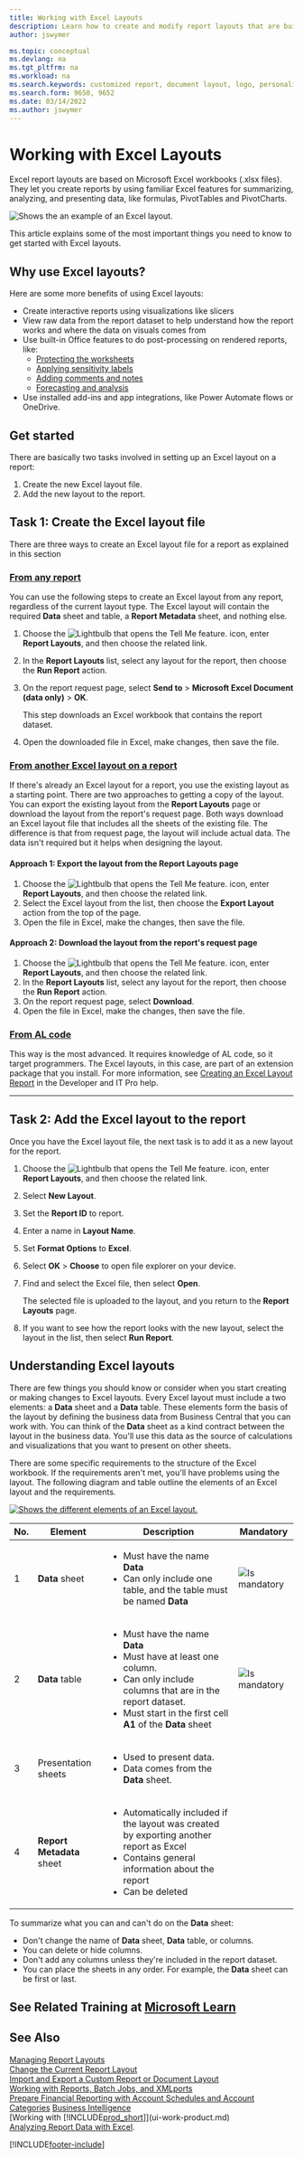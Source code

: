 ```yaml
---
title: Working with Excel Layouts
description: Learn how to create and modify report layouts that are built using Excel.
author: jswymer

ms.topic: conceptual
ms.devlang: na
ms.tgt_pltfrm: na
ms.workload: na
ms.search.keywords: customized report, document layout, logo, personalize
ms.search.form: 9650, 9652
ms.date: 03/14/2022
ms.author: jswymer
---
```

# Working with Excel Layouts

Excel report layouts are based on Microsoft Excel workbooks (.xlsx files). They let you create reports by using familiar Excel features for summarizing, analyzing, and presenting data, like formulas, PivotTables and PivotCharts.

![Shows the an example of an Excel layout.](media/excel-layout-2.png)

This article explains some of the most important things you need to know to get started with Excel layouts.

## Why use Excel layouts?

Here are some more benefits of using Excel layouts:

- Create interactive reports using visualizations like slicers
- View raw data from the report dataset to help understand how the report works and where the data on visuals comes from
- Use built-in Office features to do post-processing on rendered reports, like:
  - [Protecting the worksheets](https://support.microsoft.com/en-us/office/protect-a-worksheet-3179efdb-1285-4d49-a9c3-f4ca36276de6)
  - [Applying sensitivity labels](https://support.microsoft.com/en-us/office/apply-sensitivity-labels-to-your-files-and-email-in-office-2f96e7cd-d5a4-403b-8bd7-4cc636bae0f9)
  - [Adding comments and notes](https://support.microsoft.com/en-us/office/insert-comments-and-notes-in-excel-65f504d8-160b-4a05-ac30-46fbd5227a52)
  - [Forecasting and analysis](https://support.microsoft.com/en-us/office/introduction-to-what-if-analysis-22bffa5f-e891-4acc-bf7a-e4645c446fb4) 
- Use installed add-ins and app integrations, like Power Automate flows or OneDrive.

## Get started

There are basically two tasks involved in setting up an Excel layout on a report:

1. Create the new Excel layout file.
2. Add the new layout to the report.

## Task 1: Create the Excel layout file

There are three ways to create an Excel layout file for a report as explained in this section

### [From any report](#tab/any-report)

You can use the following steps to create an Excel layout from any report, regardless of the current layout type. The Excel layout will contain the required **Data** sheet and table, a **Report Metadata** sheet, and nothing else.

1. Choose the ![Lightbulb that opens the Tell Me feature.](media/ui-search/search_small.png "Tell me what you want to do") icon, enter **Report Layouts**, and then choose the related link.
2. In the **Report Layouts** list, select any layout for the report, then choose the **Run Report** action.
3. On the report request page, select **Send to** > **Microsoft Excel Document (data only)** > **OK**.

   This step downloads an Excel workbook that contains the report dataset.
4. Open the downloaded file in Excel, make changes, then save the file.

### [From another Excel layout on a report](#tab/other-layout)

If there's already an Excel layout for a report, you use the existing layout as a starting point. There are two approaches to getting a copy of the layout. You can export the existing layout from the **Report Layouts** page or download the layout from the report's request page. Both ways download an Excel layout file that includes all the sheets of the existing file. The difference is that from request page, the layout will include actual data. The data isn't required but it helps when designing the layout.

#### Approach 1: Export the layout from the **Report Layouts** page

1. Choose the ![Lightbulb that opens the Tell Me feature.](media/ui-search/search_small.png "Tell me what you want to do") icon, enter **Report Layouts**, and then choose the related link.
2. Select the Excel layout from the list, then choose the **Export Layout** action from the top of the page.
3. Open the file in Excel, make the changes, then save the file.

#### Approach 2: Download the layout from the report's request page

1. Choose the ![Lightbulb that opens the Tell Me feature.](media/ui-search/search_small.png "Tell me what you want to do") icon, enter **Report Layouts**, and then choose the related link.
2. In the **Report Layouts** list, select any layout for the report, then choose the **Run Report** action.
3. On the report request page, select **Download**.
4. Open the file in Excel, make the changes, then save the file.

### [From AL code](#tab/from-code)

This way is the most advanced. It requires knowledge of AL code, so it target programmers. The Excel layouts, in this case, are part of an extension package that you install. For more information, see [Creating an Excel Layout Report](/dynamics365/business-central/dev-itpro/developer/devenv-howto-excel-report-layout) in the Developer and IT Pro help.

---

## Task 2: Add the Excel layout to the report

Once you have the Excel layout file, the next task is to add it as a new layout for the report.

1. Choose the ![Lightbulb that opens the Tell Me feature.](media/ui-search/search_small.png "Tell me what you want to do") icon, enter **Report Layouts**, and then choose the related link.
2. Select **New Layout**.
3. Set the **Report ID** to report.
4. Enter a name in  **Layout Name**.
5. Set **Format Options** to **Excel**.
6. Select **OK** > **Choose** to open file explorer on your device. 
7. Find and select the Excel file, then select **Open**.

   The selected file is uploaded to the layout, and you return to the **Report Layouts** page.
8. If you want to see how the report looks with the new layout, select the layout in the list, then select **Run Report**.


<!--

**Data** sheet
  - An Excel layout must contain a sheet named **Data**.
  - The **Data** sheet can only include one table named **Data**.

**Data** table
  - The **Data** sheet must include a table that has the name **Data**.
  - The table must have at least one column and can only include columns that are also in report dataset.
  - The table must start in the first cell A1 of the **Data** sheet.

3. Report Metadata 
-->

## Understanding Excel layouts

There are few things you should know or consider when you start creating or making changes to Excel layouts. Every Excel layout must include a two elements: a **Data** sheet and a  **Data** table. These elements form the basis of the layout by defining the business data from Business Central that you can work with. You can think of the **Data** sheet as a kind contract between the layout in the business data. You'll use this data as the source of calculations and visualizations that you want to present on other sheets.

There are some specific requirements to the structure of the Excel workbook. If the requirements aren't met, you'll have problems using the layout. The following diagram and table outline the elements of an Excel layout and the requirements.

[![Shows the different elements of an Excel layout.](media/excel-layout-callouts-2.png)](media/excel-layout-callouts-2.png#lightbox)

|No.|Element|Description|Mandatory|
|---|-------|----|---|
|1|**Data** sheet|<ul><li>Must have the name **Data**</li><li>Can only include one table, and the table must be named **Data**</li></ul>|![Is mandatory](media/check.png) | 
|2|**Data** table|<ul><li>Must have the name **Data**</li><li>Must have at least one column.</li><li>Can only include columns that are in the report dataset.</li><li>Must start in the first cell **A1** of the **Data** sheet</li></ul>|![Is mandatory](media/check.png)|
|3|Presentation sheets|<ul><li>Used to present data.</li><li>Data comes from the **Data** sheet. </li></ul>||
|4|**Report Metadata** sheet|<ul><li>Automatically included if the layout was created by exporting another report as Excel</li><li>Contains general information about the report</li><li>Can be deleted</li></ul>|

To summarize what you can and can't do on the **Data** sheet:

- Don't change the name of **Data** sheet, **Data** table, or columns.
- You can delete or hide columns.
- Don't add any columns unless they're included in the report dataset.
- You can place the sheets in any order. For example, the **Data** sheet can be first or last.

## See Related Training at [Microsoft Learn](/learn/modules/change-documents-dynamics-365-business-central/index)

## See Also

[Managing Report Layouts](ui-manage-report-layouts.md)  
[Change the Current Report Layout](ui-how-change-layout-currently-used-report.md)  
[Import and Export a Custom Report or Document Layout](ui-how-import-and-export-report-layout.md)  
[Working with Reports, Batch Jobs, and XMLports](ui-work-report.md)  
[Prepare Financial Reporting with Account Schedules and Account Categories](bi-how-work-account-schedule.md) 
[Business Intelligence](bi.md)  
[Working with [!INCLUDE[prod_short](includes/prod_short.md)]](ui-work-product.md)  
[Analyzing Report Data with Excel](report-analyze-excel.md).


[!INCLUDE[footer-include](includes/footer-banner.md)]